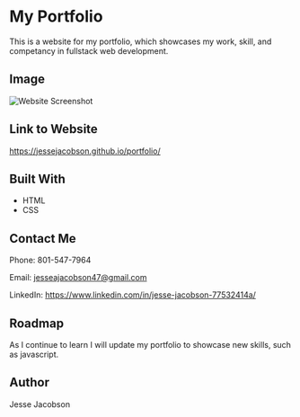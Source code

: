 # My Portfolio

This is a website for my portfolio, which showcases my work, skill, and competancy in fullstack web development. 

## Image
![Website Screenshot](assests/images/screenshot.jpg)

## Link to Website
https://jessejacobson.github.io/portfolio/

## Built With
* HTML
* CSS

## Contact Me
Phone: 801-547-7964

Email: jesseajacobson47@gmail.com

LinkedIn: https://www.linkedin.com/in/jesse-jacobson-77532414a/

## Roadmap
As I continue to learn I will update my portfolio to showcase new skills, such as javascript.

## Author
Jesse Jacobson
